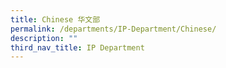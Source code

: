 ```yaml
---
title: Chinese 华文部
permalink: /departments/IP-Department/Chinese/
description: ""
third_nav_title: IP Department
---
```

